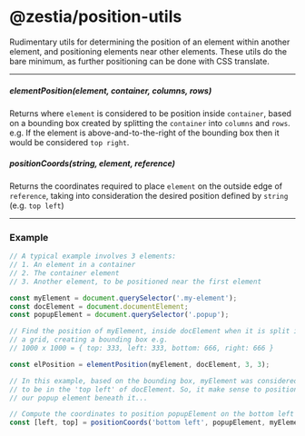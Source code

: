 # @zestia/position-utils

Rudimentary utils for determining the position of an element within another element, and positioning
elements near other elements. These utils do the bare minimum, as further positioning can be done with CSS translate.

<hr>

##### elementPosition(element, container, columns, rows)

Returns where `element` is considered to be position inside `container`, based on a bounding box created by splitting the `container` into `columns` and `rows`. e.g. If the element is above-and-to-the-right of the bounding box then it would be considered `top right`.

##### positionCoords(string, element, reference)

Returns the coordinates required to place `element` on the outside edge of `reference`, taking into consideration the desired position defined by `string` (e.g. `top left`)

<hr>

### Example

```javascript
// A typical example involves 3 elements:
// 1. An element in a container
// 2. The container element
// 3. Another element, to be positioned near the first element

const myElement = document.querySelector('.my-element');
const docElement = document.documentElement;
const popupElement = document.querySelector('.popup');

// Find the position of myElement, inside docElement when it is split into
// a grid, creating a bounding box e.g.
// 1000 x 1000 = { top: 333, left: 333, bottom: 666, right: 666 }

const elPosition = elementPosition(myElement, docElement, 3, 3);

// In this example, based on the bounding box, myElement was considered
// to be in the 'top left' of docElement. So, it make sense to position
// our popup element beneath it...

// Compute the coordinates to position popupElement on the bottom left edge of myElement
const [left, top] = positionCoords('bottom left', popupElement, myElement);
```

